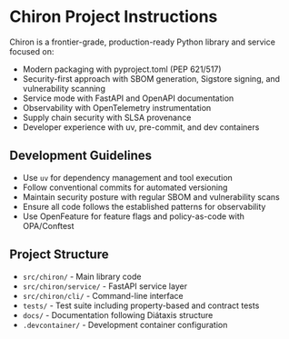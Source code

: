<!-- Use this file to provide workspace-specific custom instructions to Copilot. For more details, visit https://code.visualstudio.com/docs/copilot/copilot-customization#_use-a-githubcopilotinstructionsmd-file -->

# Chiron Project Instructions

Chiron is a frontier-grade, production-ready Python library and service focused on:

- Modern packaging with pyproject.toml (PEP 621/517)
- Security-first approach with SBOM generation, Sigstore signing, and vulnerability scanning
- Service mode with FastAPI and OpenAPI documentation
- Observability with OpenTelemetry instrumentation
- Supply chain security with SLSA provenance
- Developer experience with uv, pre-commit, and dev containers

## Development Guidelines

- Use `uv` for dependency management and tool execution
- Follow conventional commits for automated versioning
- Maintain security posture with regular SBOM and vulnerability scans
- Ensure all code follows the established patterns for observability
- Use OpenFeature for feature flags and policy-as-code with OPA/Conftest

## Project Structure

- `src/chiron/` - Main library code
- `src/chiron/service/` - FastAPI service layer
- `src/chiron/cli/` - Command-line interface
- `tests/` - Test suite including property-based and contract tests
- `docs/` - Documentation following Diátaxis structure
- `.devcontainer/` - Development container configuration